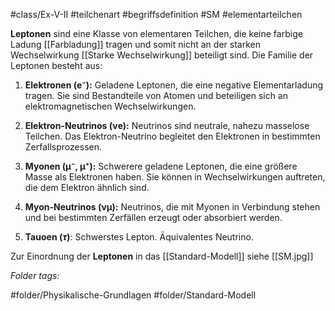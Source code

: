 #class/Ex-V-II #teilchenart #begriffsdefinition #SM #elementarteilchen 

**Leptonen** sind eine Klasse von elementaren Teilchen, die keine farbige Ladung [[Farbladung]] tragen und somit nicht an der starken Wechselwirkung [[Starke Wechselwirkung]] beteiligt sind. Die Familie der Leptonen besteht aus:

1. **Elektronen (e⁻):** Geladene Leptonen, die eine negative Elementarladung tragen. Sie sind Bestandteile von Atomen und beteiligen sich an elektromagnetischen Wechselwirkungen.

2. **Elektron-Neutrinos (νe):** Neutrinos sind neutrale, nahezu masselose Teilchen. Das Elektron-Neutrino begleitet den Elektronen in bestimmten Zerfallsprozessen.

3. **Myonen (μ⁻, μ⁺):** Schwerere geladene Leptonen, die eine größere Masse als Elektronen haben. Sie können in Wechselwirkungen auftreten, die dem Elektron ähnlich sind.

4. **Myon-Neutrinos (νμ):** Neutrinos, die mit Myonen in Verbindung stehen und bei bestimmten Zerfällen erzeugt oder absorbiert werden.
   
6. **Tauoen ($\tau$)**: Schwerstes Lepton. Äquivalentes Neutrino.

Zur Einordnung der **Leptonen** in das [[Standard-Modell]] siehe [[SM.jpg]]



 *Folder tags:*

#folder/Physikalische-Grundlagen #folder/Standard-Modell